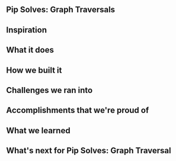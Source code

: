 ## Pip Solves: Graph Traversals
## Inspiration

## What it does

## How we built it

## Challenges we ran into

## Accomplishments that we're proud of

## What we learned

## What's next for Pip Solves: Graph Traversal 
